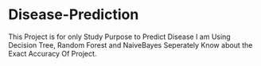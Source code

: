 # Disease-Prediction
This Project is for only Study Purpose to Predict Disease
I am Using Decision Tree, Random Forest and NaiveBayes Seperately 
Know about the Exact Accuracy Of Project.
